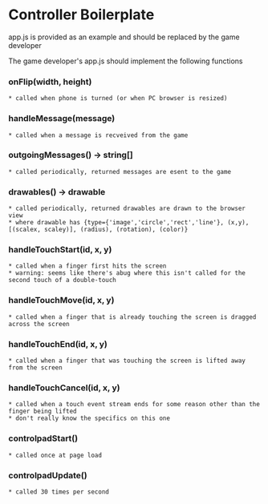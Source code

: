 # Controller Boilerplate

app.js is provided as an example and should be replaced by the game developer

The game developer's app.js should implement the following functions

### onFlip(width, height)
    * called when phone is turned (or when PC browser is resized)

### handleMessage(message)
    * called when a message is recveived from the game

### outgoingMessages() -> string[]
    * called periodically, returned messages are esent to the game

### drawables() -> drawable
    * called periodically, returned drawables are drawn to the browser view
    * where drawable has {type={'image','circle','rect','line'}, (x,y), [(scalex, scaley)], (radius), (rotation), (color)}

### handleTouchStart(id, x, y)
    * called when a finger first hits the screen
    * warning: seems like there's abug where this isn't called for the second touch of a double-touch

### handleTouchMove(id, x, y)
    * called when a finger that is already touching the screen is dragged across the screen

### handleTouchEnd(id, x, y)
    * called when a finger that was touching the screen is lifted away from the screen

### handleTouchCancel(id, x, y)
    * called when a touch event stream ends for some reason other than the finger being lifted
    * don't really know the specifics on this one

### controlpadStart()
    * called once at page load

### controlpadUpdate()
    * called 30 times per second
